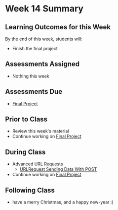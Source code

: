 # Week 14 Summary

## Learning Outcomes for this Week

By the end of this week, students will:
- Finish the final project

## Assessments Assigned

- Nothing this week

## Assessments Due

- [Final Project](/assessments/projects/final.md)

## Prior to Class

- Review this week's material
- Continue working on [Final Project](/assessments/projects/final.md)

## During Class

- Advanced URL Requests
    - [URLRequest Sending Data With POST](./post-url-request.md)
- Continue working on [Final Project](/assessments/projects/final.md)

## Following Class

- have a merry Christmas, and a happy new-year :)